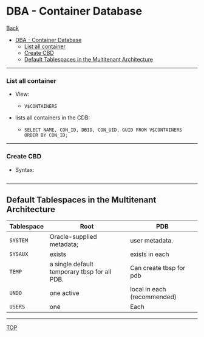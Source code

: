 # DBA - Container Database

[Back](../index.md)

- [DBA - Container Database](#dba---container-database)
    - [List all container](#list-all-container)
    - [Create CBD](#create-cbd)
  - [Default Tablespaces in the Multitenant Architecture](#default-tablespaces-in-the-multitenant-architecture)

---


### List all container

- View:

  - `V$CONTAINERS`

- lists all containers in the CDB:
  - `SELECT NAME, CON_ID, DBID, CON_UID, GUID FROM V$CONTAINERS ORDER BY CON_ID;`

---

### Create CBD

- Syntax:

```sql

```

---

## Default Tablespaces in the Multitenant Architecture

| Tablespace | Root                                         | PDB                         |
| ---------- | -------------------------------------------- | --------------------------- |
| `SYSTEM`   | Oracle-supplied metadata;                    | user metadata.              |
| `SYSAUX`   | exists                                       | exists in each              |
| `TEMP`     | a single default temporary tbsp for all PDB. | Can create tbsp for pdb     |
| `UNDO`     | one active                                   | local in each (recommended) |
| `USERS`    | one                                          | Each                        |

---

[TOP](#dba---container-database)
